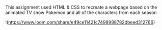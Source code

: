 
This assignment used HTML & CSS to recreate a webpage based on the animated TV show Pokemon and all of the characters from each season

!(https://www.loom.com/share/e49ce11421c7498988782dbeed312766)
